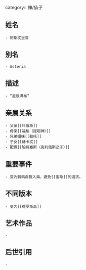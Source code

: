 category:: 神/仙子
## 姓名
	- 阿斯忒里亚
## 别名
	- Asteria
## 描述
	- “星辰满布”
## 亲属关系
	- 父亲[[科俄斯]]
	- 母亲[[福柏（提坦神）]]
	- 兄弟姐妹[[勒托]]
	- 子女[[赫卡忒]]
	- 配偶[[珀耳塞斯（克利俄斯之子）]]
## 重要事件
	- 变为鹌鹑自投入海，避免[[宙斯]]的追求。
## 不同版本
	- 变为[[得罗斯岛]]
## 艺术作品
	-
## 后世引用
	-
